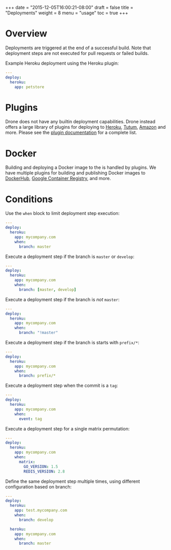 +++
date = "2015-12-05T16:00:21-08:00"
draft = false
title = "Deployments"
weight = 8
menu = "usage"
toc = true
+++

# Overview

Deployments are triggered at the end of a successful build. Note that deployment steps are not executed for pull requests or failed builds.

Example Heroku deployment using the Heroku plugin:

```yaml
---
deploy:
  heroku:
    app: petstore
```

# Plugins

Drone does not have any builtin deployment capabilities. Drone instead offers a large library of plugins for deploying to [Heroku](#), [Tutum](#), [Amazon](#) and more. Please see the [plugin documentation](#) for a complete list.

# Docker

Building and deploying a Docker image to the is handled by plugins. We have multiple plugins for building and publishing Docker images to [DockerHub](#), [Google Container Registry](#), and more.

# Conditions

Use the `when` block to limit deployment step execution:

```yaml
---
deploy:
  heroku:
    app: mycompany.com
    when:
      branch: master
```

Execute a deployment step if the branch is `master` or `develop`:

```yaml
---
deploy:
  heroku:
    app: mycompany.com
    when:
      branch: [master, develop]
```

Execute a deployment step if the branch is _not_ `master`:

```yaml
---
deploy:
  heroku:
    app: mycompany.com
    when:
      branch: "!master"
```

Execute a deployment step if the branch is starts with `prefix/*`:

```yaml
---
deploy:
  heroku:
    app: mycompany.com
    when:
      branch: prefix/*
```

Execute a deployment step when the commit is a `tag`:

```yaml
---
deploy:
  heroku:
    app: mycompany.com
    when:
      event: tag
```

Execute a deployment step for a single matrix permutation:

```yaml
---
deploy:
  heroku:
    app: mycompany.com
    when:
      matrix:
        GO_VERSION: 1.5
        REDIS_VERSION: 2.8
```

Define the same deployment step multiple times, using different configuration based on branch:

```yaml
---
deploy:
  heroku:
    app: test.mycompany.com
    when:
      branch: develop

  heroku:
    app: mycompany.com
    when:
      branch: master
```
